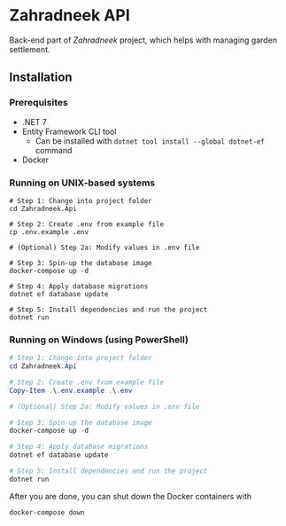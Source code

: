 # Zahradneek API

Back-end part of *Zahradneek* project, which helps with managing garden settlement.

## Installation

### Prerequisites
- .NET 7
- Entity Framework CLI tool
  - Can be installed with `dotnet tool install --global dotnet-ef` command
- Docker

### Running on UNIX-based systems
```shell
# Step 1: Change into project folder
cd Zahradneek.Api 

# Step 2: Create .env from example file
cp .env.example .env 

# (Optional) Step 2a: Modify values in .env file

# Step 3: Spin-up the database image
docker-compose up -d

# Step 4: Apply database migrations
dotnet ef database update

# Step 5: Install dependencies and run the project
dotnet run
```

### Running on Windows (using PowerShell)
```powershell
# Step 1: Change into project folder
cd Zahradneek.Api 

# Step 2: Create .env from example file
Copy-Item .\.env.example .\.env 

# (Optional) Step 2a: Modify values in .env file

# Step 3: Spin-up the database image
docker-compose up -d

# Step 4: Apply database migrations
dotnet ef database update

# Step 5: Install dependencies and run the project
dotnet run
```

After you are done, you can shut down the Docker containers with
```shell
docker-compose down
```